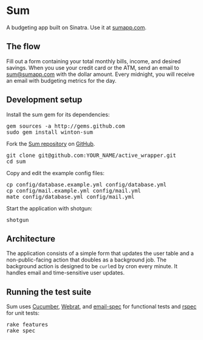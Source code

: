 Sum
===

A budgeting app built on Sinatra. Use it at [sumapp.com](http://sumapp.com).

The flow
--------

Fill out a form containing your total monthly bills, income, and desired savings. When you use your credit card or the ATM, send an email to [sum@sumapp.com](mailto:sum@sumapp.com) with the dollar amount. Every midnight, you will receive an email with budgeting metrics for the day. 

Development setup
-----------------

Install the sum gem for its dependencies:

<pre>
gem sources -a http://gems.github.com
sudo gem install winton-sum
</pre>

Fork the [Sum repository](http://github.com/winton/sum) on [GitHub](http://github.com).

<pre>
git clone git@github.com:YOUR_NAME/active_wrapper.git
cd sum
</pre>

Copy and edit the example config files:

<pre>
cp config/database.example.yml config/database.yml
cp config/mail.example.yml config/mail.yml
mate config/database.yml config/mail.yml
</pre>

Start the application with shotgun:

<pre>
shotgun
</pre>

Architecture
------------

The application consists of a simple form that updates the user table and a non-public-facing action that doubles as a background job. The background action is designed to be <code>curl</code>ed by cron every minute. It handles email and time-sensitive user updates.

Running the test suite
----------------------

Sum uses [Cucumber](http://github.com/aslakhellesoy/cucumber), [Webrat](http://github.com/brynary/webrat), and [email-spec](http://github.com/bmabey/email-spec) for functional tests and [rspec](http://github.com/dchelimsky/rspec) for unit tests:

<pre>
rake features
rake spec
</pre>